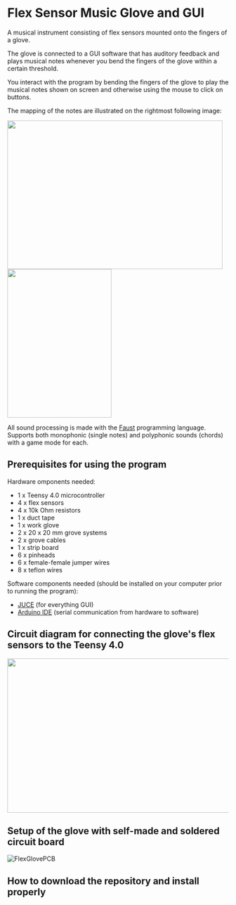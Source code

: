 # Flex Sensor Music Glove and GUI

A musical instrument consisting of flex sensors mounted onto the fingers of a glove. 

The glove is connected to a GUI software that has auditory feedback and plays musical notes whenever you bend the fingers of the glove within a certain threshold.

You interact with the program by bending the fingers of the glove to play the musical notes shown on screen and otherwise using the mouse to click on buttons.

The mapping of the notes are illustrated on the rightmost following image:

<img src="https://github.com/user-attachments/assets/e9d852c5-2898-43fa-8360-3d5a6b6b4bde" width="490" height="338" />

<img src="https://github.com/user-attachments/assets/5f10c3c6-4972-41b7-a440-814b8c6c3377" width="237" height="338"/>

All sound processing is made with the [Faust](https://faust.grame.fr/) programming language.
Supports both monophonic (single notes) and polyphonic sounds (chords) with a game mode for each.

## Prerequisites for using the program

Hardware omponents needed:

* 1 x Teensy 4.0 microcontroller 
* 4 x flex sensors
* 4 x 10k Ohm resistors
* 1 x duct tape
* 1 x work glove
* 2 x 20 x 20 mm grove systems
* 2 x grove cables
* 1 x strip board
* 6 x pinheads
* 6 x female-female jumper wires
* 8 x teflon wires

Software components needed (should be installed on your computer prior to running the program):
* [JUCE](https://juce.com/) (for everything GUI)
* [Arduino IDE](https://www.arduino.cc/en/software) (serial communication from hardware to software)

## Circuit diagram for connecting the glove's flex sensors to the Teensy 4.0

<img src="https://github.com/user-attachments/assets/47069000-e652-43d5-b2e5-3afc92de898a" width="750" height="351" />

## Setup of the glove with self-made and soldered circuit board

![FlexGlovePCB](https://github.com/user-attachments/assets/0c9e31c0-ee40-48e9-82e4-da3759ea5f21)

## How to download the repository and install properly





